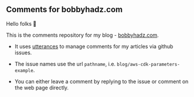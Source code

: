 ## Comments for bobbyhadz.com

Hello folks 👋

This is the comments repository for my blog -
[bobbyhadz.com](https://bobbyhadz.com).

- It uses [utterances](https://github.com/utterance/utterances) to manage
  comments for my articles via github issues.

- The issue names use the url `pathname`, i.e.
  `blog/aws-cdk-parameters-example`.

- You can either leave a comment by replying to the issue or comment on the web
  page directly.
